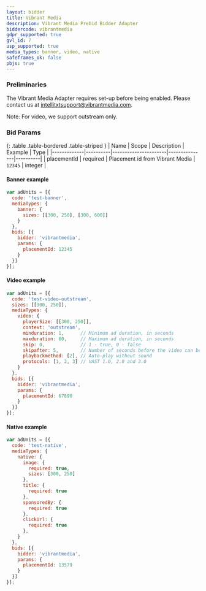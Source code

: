 ```yaml
---
layout: bidder
title: Vibrant Media
description: Vibrant Media Prebid Bidder Adapter
biddercode: vibrantmedia
gdpr_supported: true
gvl_id: 7
usp_supported: true
media_types: banner, video, native
safeframes_ok: false
pbjs: true
---
```


### Preliminaries

The Vibrant Media Adapter requires set-up before being enabled. Please contact us at intellitxtsupport@vibrantmedia.com.

Note: For video, we support outstream only.

### Bid Params

{: .table .table-bordered .table-striped }
| Name        | Scope    | Description          | Example       | Type     |
|-------------|----------|----------------------|---------------|----------|
| placementId | required | Placement id from Vibrant Media | `12345` | integer |

#### Banner example

```javascript
var adUnits = [{
  code: 'test-banner',
  mediaTypes: {
    banner: {
      sizes: [[300, 250], [300, 600]]
    }
  },
  bids: [{
    bidder: 'vibrantmedia',
    params: {
      placementId: 12345
    }
  }]
}];
```

#### Video example

```javascript
var adUnits = [{
  code: 'test-video-outstream',
  sizes: [[300, 250]],
  mediaTypes: {
    video: {
      playerSize: [[300, 250]],
      context: 'outstream',
      minduration: 1,      // Minimum ad duration, in seconds
      maxduration: 60,     // Maximum ad duration, in seconds
      skip: 0,             // 1 - true, 0 - false
      skipafter: 5,        // Number of seconds before the video can be skipped
      playbackmethod: [2], // Auto-play without sound
      protocols: [1, 2, 3] // VAST 1.0, 2.0 and 3.0
    }
  },
  bids: [{
    bidder: 'vibrantmedia',
    params: {
      placementId: 67890
    }
  }]
}];
```

#### Native example

```javascript
var adUnits = [{
  code: 'test-native',
  mediaTypes: {
    native: {
      image: {
        required: true,
        sizes: [300, 250]
      },
      title: {
        required: true
      },
      sponsoredBy: {
        required: true
      },
      clickUrl: {
        required: true
      },
    }
  },
  bids: [{
    bidder: 'vibrantmedia',
    params: {
      placementId: 13579
    }
  }]
}];
```
